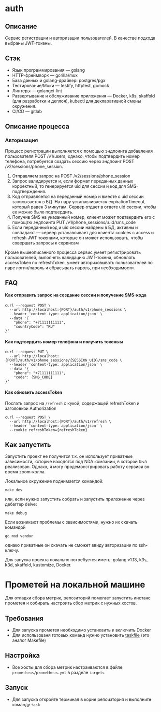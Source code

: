 # auth

## Описание
Сервис регистрации и авторизации пользователей.
В качестве подхода выбраны JWT-токены.

## Стэк
- Язык программирования — golang
- HTTP-фреймворк — gorilla/mux
- База данных и golang-драйвер: postgres/pgx
- Тестирование/Моки — testify, httptest, gomock
- Линтеры — golangci-lint
- Развертывание и обслуживание приложения —  Docker, k8s, skaffold (для разработки и деплоя), kubectl для декларативной смены окружения. 
- CI/CD — gitlab 

## Описание процесса
### Авторизация

Процесс регистрации выполняется с помощью эндпоинта добавления пользователя POST /v1/users, однако, чтобы подтвердить номер телефона, потребуется создать сессию через эндпоинт POST /v2/sessions/phone_session. 

1. Отправляем запрос на POST /v2/sessions/phone_session
2. Запрос валидируется и, если формат переданных данных корректный, то генерируется uid для сессии и код для SMS-подтверждения. 
3. Код отправляется на переданный номер и вместе с uid сессии записывается в БД. На пару устанавливается expirationTimeout, который равен 3 минутам. Сервер отдает в ответе uid сессии, чтобы ее можно было подтвердить.
4. Получив SMS на указанный номер, клиент может подтвердить его с помощтю эндпоинта PUT /v1/phone_sessions/:uid/sms_code
5. Если переданный код и uid сессии найдены в БД, активны и совпадают — сервер устанавливает для клиента cookies с access и refresh JWT токенами, которые он может использовать, чтобы совершать запросы к сервисам

Кроме вышеописанного процесса сервис умеет регистрировать пользователей, выполнять валидацию JWT-токена, обновлять accessToken по refreshToken, умеет авторизовывать пользователей по паре логин/пароль и сбрасывать пароль, при необходимости.

## FAQ
#### Как отправить запрос на создание сессии и получение SMS-кода
```
curl --request POST \
  --url http://localhost:{PORT}/auth/v1/phone_sessions \
  --header 'content-type: application/json' \
  --data '{
	"phone": "+71111111111",
	"countryCode": "RU"
}'
```


#### Как подтвердить номер телефона и получить токеныы
```
curl --request PUT \
  --url http://localhost:{PORT}/auth/v1/phone_sessions/{SESSION_UID}/sms_code \
  --header 'content-type: application/json' \
  --data '{
	"phone": "+71111111111",
	"code": {SMS_CODE}
}'
```

#### Как обновить accessToken

Послать запрос на `/refresh` с кукой, содержащей refreshToken и заголовкои Authorization

```
curl --request POST \
  --url http://localhost:{PORT}/auth/v1/refresh \
  --header 'content-type: application/json' \
  --cookie refreshToken={refreshToken}
  ```

## Как запустить
Запустить проект не получится т.к. он использует приватные зависимости, которые находятся под NDA компании, в которой был реализован.
Однако, я могу продемонстрировать работу сервиса во время zoom-колла.

Локальное окружение поднимается командой:
```
make dev
```
или, если нужно запустить собрать и запустить приложение через дебаггер delve:
```
make debug
```
Если возникают проблемы с зависимостями, нужно их скачать командой
  ```
  go mod vendor
  ```
 однако приватные он скачать не сможет ввиду авторизации по ssh-ключу.
 
Для запуска проекта локально потребуется иметь: golang v1.13, k3s, k3d, skaffold, kustomize, Docker.



# Прометей на локальной машине

Для отладки сбора метрик, репозиторий помогает запустить инстанс прометея и собирать настроить сбор метрик с нужных хостов.

## Требования
- Для запуска прометея необходимо установить и включить Docker
- Для использованя готовых команд нужно установить [taskfile](https://taskfile.dev/#/) (это аналог Makefile)

## Настройка
- Все хосты для сбора метрик настраиваются в файле `prometheus/prometheus.yml` в разделе `targets`

## Запуск
- Для запуска откройте терминал в корне репоизтория и выполните команду `task`